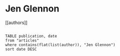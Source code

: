 # Jen Glennon

[[authors]]

```dataview

TABLE publication, date
from "articles"
where contains(flat(list(author)), "Jen Glennon")
sort date DESC

```